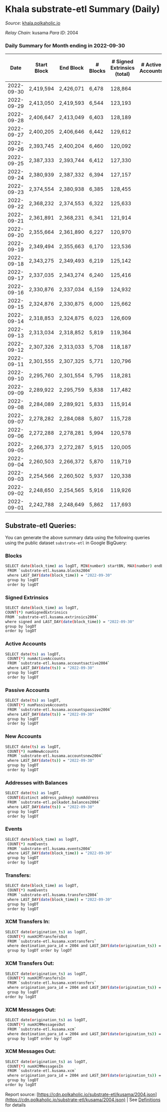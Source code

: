 # Khala substrate-etl Summary (Daily)

_Source_: [khala.polkaholic.io](https://khala.polkaholic.io)

*Relay Chain*: kusama
*Para ID*: 2004



### Daily Summary for Month ending in 2022-09-30


| Date | Start Block | End Block | # Blocks | # Signed Extrinsics (total) | # Active Accounts | # Passive | # New | # Addresses with Balances | # Events | # Transfers | # XCM Transfers In | # XCM Transfers Out | # XCM In | # XCM Out | Issues | 
| ---- | ----------- | --------- | -------- | --------------------------- | ----------------- | --------- | ----- | ------------------------- | -------- | ----------- | ------------------ | ------------------- | -------- | --------- | ------ |
| 2022-09-30 | 2,419,594 | 2,426,071 | 6,478 | 128,864 |  |  |  | 17,683 | 1,713,465 | 3,085 ($538,033.45) | 12 ($632.89) | 10  |  |  |  |
| 2022-09-29 | 2,413,050 | 2,419,593 | 6,544 | 123,193 |  |  |  | 17,673 | 1,641,931 | 2,437 ($285,537.25) | 6 ($438.61) | 15  |  |  |  |
| 2022-09-28 | 2,406,647 | 2,413,049 | 6,403 | 128,189 |  |  |  | 17,654 | 1,702,027 | 2,567 ($112,998.59) | 13 ($721.21) | 11  |  |  |  |
| 2022-09-27 | 2,400,205 | 2,406,646 | 6,442 | 129,612 |  |  |  | 17,635 | 1,719,091 | 2,483 ($162,721.57) | 14 ($1,182.92) | 20 ($1,708.29) |  |  |  |
| 2022-09-26 | 2,393,745 | 2,400,204 | 6,460 | 120,092 |  |  |  | 17,622 | 1,592,407 | 2,264 ($161,510.63) | 29 ($623.18) | 30 ($757.86) |  |  |  |
| 2022-09-25 | 2,387,333 | 2,393,744 | 6,412 | 127,330 |  |  |  | 17,615 | 1,688,842 | 2,463 ($528,010.49) | 6 ($270.78) | 11 ($734.10) |  |  |  |
| 2022-09-24 | 2,380,939 | 2,387,332 | 6,394 | 127,157 |  |  |  | 17,602 | 1,678,872 | 2,251 ($82,591.58) | 8 ($328.51) | 7 ($316.63) |  |  |  |
| 2022-09-23 | 2,374,554 | 2,380,938 | 6,385 | 128,455 |  |  |  | 17,601 | 1,706,762 | 2,461 ($155,931.03) | 11 ($882.05) | 16 ($1,238.58) |  |  |  |
| 2022-09-22 | 2,368,232 | 2,374,553 | 6,322 | 125,633 |  |  |  | 17,595 | 1,667,843 | 2,459 ($116,638.23) | 8 ($640.01) | 14 ($7,849.52) |  |  |  |
| 2022-09-21 | 2,361,891 | 2,368,231 | 6,341 | 121,914 |  |  |  | 17,579 | 1,618,478 | 2,415 ($77,697.98) | 6 ($160.55) | 14 ($1,457.84) |  |  |  |
| 2022-09-20 | 2,355,664 | 2,361,890 | 6,227 | 120,970 |  |  |  | 17,557 | 1,606,007 | 2,473 ($268,752.31) | 9 ($449.86) | 15 ($655.33) |  |  |  |
| 2022-09-19 | 2,349,494 | 2,355,663 | 6,170 | 123,536 |  |  |  | 17,532 | 1,650,582 | 2,920 ($220,355.65) | 9 ($1,271.57) | 13 ($1,402.11) |  |  |  |
| 2022-09-18 | 2,343,275 | 2,349,493 | 6,219 | 125,142 |  |  |  | 17,503 | 1,665,561 | 2,403 ($106,076.30) | 7 ($2,877.57) | 6 ($368.54) |  |  |  |
| 2022-09-17 | 2,337,035 | 2,343,274 | 6,240 | 125,416 |  |  |  | 17,484 | 1,669,531 | 2,240 ($67,786.79) | 4 ($1,011.88) | 2 ($228.10) |  |  |  |
| 2022-09-16 | 2,330,876 | 2,337,034 | 6,159 | 124,932 |  |  |  | 17,465 | 1,661,817 | 2,598 ($116,659.33) | 2 ($227.40) | 2 ($144.17) |  |  |  |
| 2022-09-15 | 2,324,876 | 2,330,875 | 6,000 | 125,662 |  |  |  | 17,452 | 1,672,400 | 2,684 ($431,407.15) | 4 ($1,188.27) | 7 ($1,004.29) |  |  |  |
| 2022-09-14 | 2,318,853 | 2,324,875 | 6,023 | 126,609 |  |  |  | 17,432 | 1,676,595 | 2,474 ($94,915.46) | 2 ($180.59) | 5 ($231.77) |  |  |  |
| 2022-09-13 | 2,313,034 | 2,318,852 | 5,819 | 119,364 |  |  |  | 17,421 | 1,574,372 | 2,571 ($235,729.37) | 1 ($0.39) | 4 ($289.62) |  |  |  |
| 2022-09-12 | 2,307,326 | 2,313,033 | 5,708 | 118,187 |  |  |  | 17,402 | 1,575,588 | 2,498 ($203,210.50) | 4 ($859.65) | 7 ($1,054.76) |  |  |  |
| 2022-09-11 | 2,301,555 | 2,307,325 | 5,771 | 120,796 |  |  |  | 17,390 | 1,601,553 | 2,247 ($154,937.20) | 6 ($525.08) | 6 ($259.77) |  |  |  |
| 2022-09-10 | 2,295,760 | 2,301,554 | 5,795 | 118,281 |  |  |  | 17,381 | 1,571,652 | 2,355 ($194,820.05) | 5 ($53.15) | 8 ($1,222.40) |  |  |  |
| 2022-09-09 | 2,289,922 | 2,295,759 | 5,838 | 117,482 |  |  |  | 17,375 | 1,559,702 | 2,252 ($156,362.17) | 7 ($203.47) | 6 ($354.16) |  |  |  |
| 2022-09-08 | 2,284,089 | 2,289,921 | 5,833 | 115,914 |  |  |  | 17,358 | 1,536,021 | 2,243 ($810,293.64) | 4 ($1,135.31) | 5 ($1,068.72) |  |  |  |
| 2022-09-07 | 2,278,282 | 2,284,088 | 5,807 | 115,728 |  |  |  | 17,342 | 1,524,970 | 2,066 ($266,844.26) | 6 ($305.86) | 8 ($473.29) |  |  |  |
| 2022-09-06 | 2,272,288 | 2,278,281 | 5,994 | 120,578 |  |  |  | 17,325 | 1,591,684 | 2,464 ($297,314.72) | 1 ($179.72) | 5 ($387.51) |  |  |  |
| 2022-09-05 | 2,266,373 | 2,272,287 | 5,915 | 120,005 |  |  |  | 17,319 | 1,576,821 | 2,549 ($467,189.02) | 5 ($836.37) | 7 ($672.46) |  |  |  |
| 2022-09-04 | 2,260,503 | 2,266,372 | 5,870 | 119,719 |  |  |  | 17,302 | 1,589,769 | 1,960 ($119,221.35) | 1 ($184.73) | 4 ($180.17) |  |  |  |
| 2022-09-03 | 2,254,566 | 2,260,502 | 5,937 | 120,338 |  |  |  | 17,294 | 1,600,123 | 1,871 ($97,960.96) | 2 ($216.35) | 4 ($139.85) |  |  |  |
| 2022-09-02 | 2,248,650 | 2,254,565 | 5,916 | 119,926 |  |  |  | 17,285 | 1,595,605 | 2,265 ($202,540.51) | 9 ($339.17) | 14 ($189.51) |  |  |  |
| 2022-09-01 | 2,242,788 | 2,248,649 | 5,862 | 117,693 |  |  |  | 17,279 | 1,566,440 | 2,642 ($693,381.86) | 5 ($258.24) | 9 ($437.68) |  |  |  |

## Substrate-etl Queries:
You can generate the above summary data using the following queries using the public dataset `substrate-etl` in Google BigQuery:

### Blocks
```bash
SELECT date(block_time) as logDT, MIN(number) startBN, MAX(number) endBN, COUNT(*) numBlocks 
 FROM `substrate-etl.kusama.blocks2004`  
 where LAST_DAY(date(block_time)) = "2022-09-30" 
 group by logDT 
 order by logDT
```

### Signed Extrinsics
```bash
SELECT date(block_time) as logDT, 
COUNT(*) numSignedExtrinsics 
FROM `substrate-etl.kusama.extrinsics2004`  
where signed and LAST_DAY(date(block_time)) = "2022-09-30" 
group by logDT 
order by logDT
```

### Active Accounts
```bash
SELECT date(ts) as logDT, 
 COUNT(*) numActiveAccounts 
 FROM `substrate-etl.kusama.accountsactive2004` 
 where LAST_DAY(date(ts)) = "2022-09-30" 
 group by logDT 
 order by logDT
```

### Passive Accounts
```bash
SELECT date(ts) as logDT, 
 COUNT(*) numPassiveAccounts 
 FROM `substrate-etl.kusama.accountspassive2004` 
 where LAST_DAY(date(ts)) = "2022-09-30" 
 group by logDT 
 order by logDT
```

### New Accounts
```bash
SELECT date(ts) as logDT, 
 COUNT(*) numNewAccounts 
 FROM `substrate-etl.kusama.accountsnew2004` 
 where LAST_DAY(date(ts)) = "2022-09-30" 
 group by logDT
 order by logDT
```

### Addresses with Balances
```bash
SELECT date(ts) as logDT,
 COUNT(distinct address_pubkey) numAddress 
 FROM `substrate-etl.polkadot.balances2004` 
 where LAST_DAY(date(ts)) = "2022-09-30" 
 group by logDT 
 order by logDT
```

### Events
```bash
SELECT date(block_time) as logDT, 
 COUNT(*) numEvents 
 FROM `substrate-etl.kusama.events2004` 
 where LAST_DAY(date(block_time)) = "2022-09-30" 
 group by logDT 
 order by logDT
```

### Transfers:
```bash
SELECT date(block_time) as logDT, 
 COUNT(*) numEvents 
 FROM `substrate-etl.kusama.transfers2004` 
 where LAST_DAY(date(block_time)) = "2022-09-30" 
 group by logDT 
 order by logDT
```

### XCM Transfers In:
```bash
SELECT date(origination_ts) as logDT, 
 COUNT(*) numXCMTransfersOut 
 FROM `substrate-etl.kusama.xcmtransfers` 
 where destination_para_id = 2004 and LAST_DAY(date(origination_ts)) = "2022-09-30" 
 group by logDT order by logDT
```

### XCM Transfers Out:
```bash
SELECT date(origination_ts) as logDT, 
 COUNT(*) numXCMTransfersIn 
 FROM `substrate-etl.kusama.xcmtransfers` 
 where origination_para_id = 2004 and LAST_DAY(date(origination_ts)) = "2022-09-30" 
 group by logDT 
order by logDT
```

### XCM Messages Out:
```bash
SELECT date(origination_ts) as logDT, 
 COUNT(*) numXCMMessagesOut 
 FROM `substrate-etl.kusama.xcm` 
 where destination_para_id = 2004 and LAST_DAY(date(origination_ts)) = "2022-09-30" 
 group by logDT order by logDT
```

### XCM Messages Out:
```bash
SELECT date(origination_ts) as logDT, 
 COUNT(*) numXCMMessagesIn 
 FROM `substrate-etl.kusama.xcm` 
 where origination_para_id = 2004 and LAST_DAY(date(origination_ts)) = "2022-09-30" 
 group by logDT 
order by logDT
```


Report source: [https://cdn.polkaholic.io/substrate-etl/kusama/2004.json](https://cdn.polkaholic.io/substrate-etl/kusama/2004.json) | See [Definitions](/DEFINITIONS.md) for details
